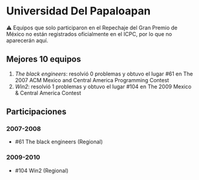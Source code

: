# Universidad Del Papaloapan

:warning: Equipos que solo participaron en el Repechaje del Gran Premio de México no están registrados oficialmente en el ICPC, por lo que no aparecerán aquí.

## Mejores 10 equipos

1. _The black engineers_: resolvió 0 problemas y obtuvo el lugar #61 en The 2007 ACM Mexico and Central America Programming Contest
1. _Win2_: resolvió 1 problemas y obtuvo el lugar #104 en The 2009 Mexico & Central America Contest

## Participaciones

### 2007-2008

- #61 The black engineers (Regional)

### 2009-2010

- #104 Win2 (Regional)



